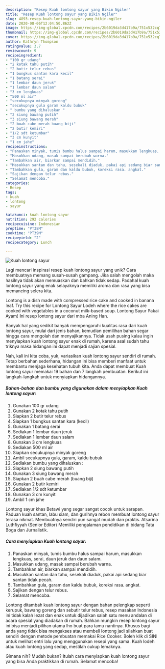 ```yaml
---
description: "Resep Kuah lontong sayur yang Bikin Ngiler"
title: "Resep Kuah lontong sayur yang Bikin Ngiler"
slug: 4893-resep-kuah-lontong-sayur-yang-bikin-ngiler
date: 2020-08-06T12:04:50.862Z
image: https://img-global.cpcdn.com/recipes/2b6019da3d417b9a/751x532cq70/kuah-lontong-sayur-foto-resep-utama.jpg
thumbnail: https://img-global.cpcdn.com/recipes/2b6019da3d417b9a/751x532cq70/kuah-lontong-sayur-foto-resep-utama.jpg
cover: https://img-global.cpcdn.com/recipes/2b6019da3d417b9a/751x532cq70/kuah-lontong-sayur-foto-resep-utama.jpg
author: Kathryn Thompson
ratingvalue: 3.7
reviewcount: 9
recipeingredient:
- "100 gr udang"
- "2 kotak tahu putih"
- "2 butir telur rebus"
- "1 bungkus santan kara kecil"
- "1 batang serai"
- "1 lembar daun jeruk"
- "1 lembar daun salam"
- "3 cm lengkuas"
- "500 ml air"
- "secukupnya minyak goreng"
- "secukupnya gula garam kaldu bubuk"
- " bumbu yang dihaluskan "
- "2 siung bawang putih"
- "3 siung bawang merah"
- "2 buah cabe merah buang biji"
- "2 butir kemiri"
- "1/2 sdt ketumbar"
- "3 cm kunyit"
- "1 cm jahe"
recipeinstructions:
- "Panaskan minyak, tumis bumbu halus sampai harum, masukkan lengkuas, serai, daun jeruk dan daun salam."
- "Masukkan udang, masak sampai berubah warna."
- "Tambahkan air, biarkan sampai mendidih."
- "Masukkan santan dan tahu, sesekali diaduk, pakai api sedang biar santan tidak pecah."
- "Tambahkan gula, garam dan kaldu bubuk, koreksi rasa. angkat."
- "Sajikan dengan telur rebus."
- "Selamat mencoba."
categories:
- Resep
tags:
- kuah
- lontong
- sayur

katakunci: kuah lontong sayur 
nutrition: 292 calories
recipecuisine: Indonesian
preptime: "PT38M"
cooktime: "PT39M"
recipeyield: "2"
recipecategory: Lunch

---
```



![Kuah lontong sayur](https://img-global.cpcdn.com/recipes/2b6019da3d417b9a/751x532cq70/kuah-lontong-sayur-foto-resep-utama.jpg)

Lagi mencari inspirasi resep kuah lontong sayur yang unik? Cara membuatnya memang susah-susah gampang. Jika salah mengolah maka hasilnya tidak akan memuaskan dan bahkan tidak sedap. Padahal kuah lontong sayur yang enak selayaknya memiliki aroma dan rasa yang bisa memancing selera kita.

Lontong is a dish made with compressed rice cake and cooked in banana leaf. Try this recipe for Lontong Sayur Lodeh where the rice cakes are cooked with vegetables in a coconut milk-based soup. Lontong Sayur Pakai Ayam) Ini resep lontong sayur dari mba Aning Han.

Banyak hal yang sedikit banyak mempengaruhi kualitas rasa dari kuah lontong sayur, mulai dari jenis bahan, kemudian pemilihan bahan segar hingga cara mengolah dan menyajikannya. Tidak usah pusing kalau ingin menyiapkan kuah lontong sayur enak di rumah, karena asal sudah tahu triknya maka hidangan ini dapat menjadi sajian spesial.


Nah, kali ini kita coba, yuk, variasikan kuah lontong sayur sendiri di rumah. Tetap berbahan sederhana, hidangan ini bisa memberi manfaat untuk membantu menjaga kesehatan tubuh kita. Anda dapat membuat Kuah lontong sayur memakai 19 bahan dan 7 langkah pembuatan. Berikut ini langkah-langkah untuk menyiapkan hidangannya.

<!--inarticleads1-->

##### Bahan-bahan dan bumbu yang digunakan dalam menyiapkan Kuah lontong sayur:

1. Gunakan 100 gr udang
1. Gunakan 2 kotak tahu putih
1. Siapkan 2 butir telur rebus
1. Siapkan 1 bungkus santan kara (kecil)
1. Gunakan 1 batang serai
1. Sediakan 1 lembar daun jeruk
1. Sediakan 1 lembar daun salam
1. Gunakan 3 cm lengkuas
1. Sediakan 500 ml air
1. Siapkan secukupnya minyak goreng
1. Ambil secukupnya gula, garam, kaldu bubuk
1. Sediakan  bumbu yang dihaluskan :
1. Siapkan 2 siung bawang putih
1. Gunakan 3 siung bawang merah
1. Siapkan 2 buah cabe merah (buang biji)
1. Gunakan 2 butir kemiri
1. Sediakan 1/2 sdt ketumbar
1. Gunakan 3 cm kunyit
1. Ambil 1 cm jahe


Lontong sayur khas Betawi yang segar sangat cocok untuk sarapan. Paduan kuah santan, labu siam, dan gurihnya rebon membuat lontong sayur terasa nikmat. Membuatnya sendiri pun sangat mudah dan praktis. Atsarina Luthfiyyah (Senior Editor) Memiliki pengalaman pendidikan di bidang Tata Boga dan Jurnalistik. 

<!--inarticleads2-->

##### Cara menyiapkan Kuah lontong sayur:

1. Panaskan minyak, tumis bumbu halus sampai harum, masukkan lengkuas, serai, daun jeruk dan daun salam.
1. Masukkan udang, masak sampai berubah warna.
1. Tambahkan air, biarkan sampai mendidih.
1. Masukkan santan dan tahu, sesekali diaduk, pakai api sedang biar santan tidak pecah.
1. Tambahkan gula, garam dan kaldu bubuk, koreksi rasa. angkat.
1. Sajikan dengan telur rebus.
1. Selamat mencoba.


Lontong ditambah kuah lontong sayur dengan bahan pelengkap seperti kerupuk, bawang goreng dan sebutir telur rebus, resep masakan Indonesia ini tidak kalah lezat dan enak untuk dijadikan salah satu menu andalan di acara spesial yang diadakan di rumah. Bahkan mungkin resep lontong sayur ini bisa menjadi pilihan utama lho buat para tamu nantinya. Khusus bagi anda yang tidak bisa mengakses atau membeli lontong jadi silahkan buat sendiri dengan metode pembuatan memakai Rice Cooker. Boleh klik di SINI untuk melihat entri lalu yang menggunakan resepi yang sama. Kuah lodeh atau kuah lontong yang sedap, mestilah cukup lemaknya. 

Gimana nih? Mudah bukan? Itulah cara menyiapkan kuah lontong sayur yang bisa Anda praktikkan di rumah. Selamat mencoba!
